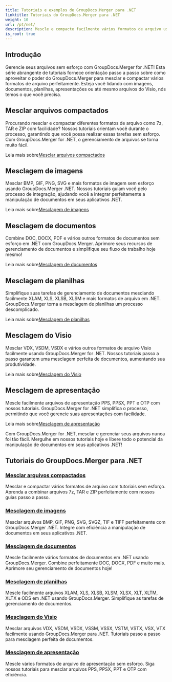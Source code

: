 ```yaml
---
title: Tutoriais e exemplos de GroupDocs.Merger para .NET
linktitle: Tutoriais do GroupDocs.Merger para .NET
weight: 10
url: /pt/net/
description: Mescle e compacte facilmente vários formatos de arquivo usando GroupDocs.Merger .NET. Aprenda tutoriais passo a passo sobre como mesclar imagens, documentos e muito mais!
is_root: true
---
```

## Introdução

Gerencie seus arquivos sem esforço com GroupDocs.Merger for .NET! Esta série abrangente de tutoriais fornece orientação passo a passo sobre como aproveitar o poder do GroupDocs.Merger para mesclar e compactar vários formatos de arquivo perfeitamente. Esteja você lidando com imagens, documentos, planilhas, apresentações ou até mesmo arquivos do Visio, nós temos o que você precisa.

## Mesclar arquivos compactados
Procurando mesclar e compactar diferentes formatos de arquivo como 7z, TAR e ZIP com facilidade? Nossos tutoriais orientam você durante o processo, garantindo que você possa realizar essas tarefas sem esforço. Com GroupDocs.Merger for .NET, o gerenciamento de arquivos se torna muito fácil.

 Leia mais sobre[Mesclar arquivos compactados](./merge-compress-files/)

## Mesclagem de imagens
Mesclar BMP, GIF, PNG, SVG e mais formatos de imagem sem esforço usando GroupDocs.Merger .NET. Nossos tutoriais guiam você pelo processo de integração, ajudando você a integrar perfeitamente a manipulação de documentos em seus aplicativos .NET.

 Leia mais sobre[Mesclagem de imagens](./image-merging/)

## Mesclagem de documentos
Combine DOC, DOCX, PDF e vários outros formatos de documentos sem esforço em .NET com GroupDocs.Merger. Aprimore seus recursos de gerenciamento de documentos e simplifique seu fluxo de trabalho hoje mesmo!

 Leia mais sobre[Mesclagem de documentos](./document-merging/)

## Mesclagem de planilhas
Simplifique suas tarefas de gerenciamento de documentos mesclando facilmente XLAM, XLS, XLSB, XLSM e mais formatos de arquivo em .NET. GroupDocs.Merger torna a mesclagem de planilhas um processo descomplicado.

 Leia mais sobre[Mesclagem de planilhas](./spreadsheet-merging/)

## Mesclagem do Visio
Mesclar VDX, VSDM, VSDX e vários outros formatos de arquivo Visio facilmente usando GroupDocs.Merger for .NET. Nossos tutoriais passo a passo garantem uma mesclagem perfeita de documentos, aumentando sua produtividade.

 Leia mais sobre[Mesclagem do Visio](./visio-merging/)

## Mesclagem de apresentação
Mescle facilmente arquivos de apresentação PPS, PPSX, PPT e OTP com nossos tutoriais. GroupDocs.Merger for .NET simplifica o processo, permitindo que você gerencie suas apresentações com facilidade.

 Leia mais sobre[Mesclagem de apresentação](./presentation-merging/)

Com GroupDocs.Merger for .NET, mesclar e gerenciar seus arquivos nunca foi tão fácil. Mergulhe em nossos tutoriais hoje e libere todo o potencial da manipulação de documentos em seus aplicativos .NET!
## Tutoriais do GroupDocs.Merger para .NET
### [Mesclar arquivos compactados](./merge-compress-files/)
Mesclar e compactar vários formatos de arquivo com tutoriais sem esforço. Aprenda a combinar arquivos 7z, TAR e ZIP perfeitamente com nossos guias passo a passo.
### [Mesclagem de imagens](./image-merging/)
Mesclar arquivos BMP, GIF, PNG, SVG, SVGZ, TIF e TIFF perfeitamente com GroupDocs.Merger .NET. Integre com eficiência a manipulação de documentos em seus aplicativos .NET.
### [Mesclagem de documentos](./document-merging/)
Mescle facilmente vários formatos de documentos em .NET usando GroupDocs.Merger. Combine perfeitamente DOC, DOCX, PDF e muito mais. Aprimore seu gerenciamento de documentos hoje!
### [Mesclagem de planilhas](./spreadsheet-merging/)
Mescle facilmente arquivos XLAM, XLS, XLSB, XLSM, XLSX, XLT, XLTM, XLTX e ODS em .NET usando GroupDocs.Merger. Simplifique as tarefas de gerenciamento de documentos.
### [Mesclagem do Visio](./visio-merging/)
Mesclar arquivos VDX, VSDM, VSDX, VSSM, VSSX, VSTM, VSTX, VSX, VTX facilmente usando GroupDocs.Merger para .NET. Tutoriais passo a passo para mesclagem perfeita de documentos.
### [Mesclagem de apresentação](./presentation-merging/)
Mescle vários formatos de arquivo de apresentação sem esforço. Siga nossos tutoriais para mesclar arquivos PPS, PPSX, PPT e OTP com eficiência.